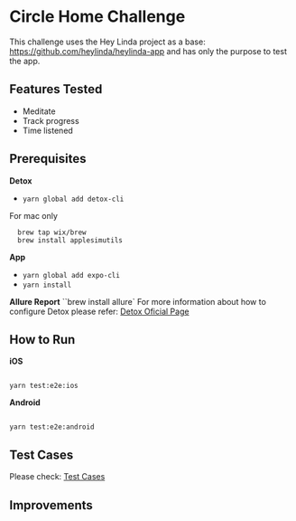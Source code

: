 # Circle Home Challenge

This challenge uses the Hey Linda project as a base: https://github.com/heylinda/heylinda-app and has only the purpose to test the app.

## Features Tested

- Meditate
- Track progress
- Time listened

## Prerequisites

**Detox**

- `yarn global add detox-cli`

For mac only

```
  brew tap wix/brew
  brew install applesimutils
```

**App**

- `yarn global add expo-cli`
- `yarn install`

**Allure Report**
``brew install allure`
For more information about how to configure Detox please refer: [Detox Oficial Page](https://wix.github.io/Detox/docs/introduction/getting-started)

## How to Run

**iOS**

```

yarn test:e2e:ios

```

**Android**

```

yarn test:e2e:android

```

## Test Cases

Please check: [Test Cases](test-cases/doc.md)

## Improvements
